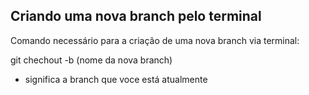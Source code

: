 ## Criando uma nova branch pelo terminal

Comando necessário para a criação de uma nova branch via terminal:

git chechout -b (nome da nova branch)

* significa a branch que voce está atualmente

